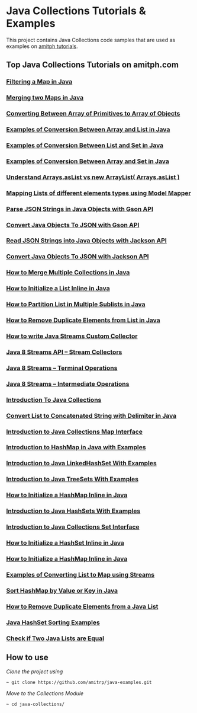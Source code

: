 # Java Collections Tutorials & Examples
This project contains Java Collections code samples that are used as examples on [amitph tutorials](https://www.amitph.com/).


## Top Java Collections Tutorials on amitph.com

### [Filtering a Map in Java](https://www.amitph.com/java-filter-map-examples/)

### [Merging two Maps in Java](https://www.amitph.com/java-merge-maps/)

### [Converting Between Array of Primitives to Array of Objects](https://www.amitph.com/java-primitive-array-to-object-array/)

### [Examples of Conversion Between Array and List in Java](https://www.amitph.com/java-array-to-list-and-list-to-array/)

### [Examples of Conversion Between List and Set in Java](https://www.amitph.com/java-list-to-set-and-set-to-list/)

### [Examples of Conversion Between Array and Set in Java](https://www.amitph.com/java-array-to-set-and-set-to-array/)

### [Understand Arrays.asList vs new ArrayList( Arrays.asList )](https://www.amitph.com/java-arrays-as-list-vs-new-arraylist/ )

### [Mapping Lists of different elements types using Model Mapper](https://www.amitph.com/java-lists-modelmapper/)

### [Parse JSON Strings in Java Objects with Gson API](https://www.amitph.com/java-gson-json-to-object/)

### [Convert Java Objects To JSON with Gson API](https://www.amitph.com/java-gson-object-to-json/)

### [Read JSON Strings into Java Objects with Jackson API](https://www.amitph.com/java-jackson-json-to-object/)

### [Convert Java Objects To JSON with Jackson API](https://www.amitph.com/java-jackson-object-to-json/)

### [How to Merge Multiple Collections in Java](https://www.amitph.com/java-collections-merge/ )

### [How to Initialize a List Inline in Java](https://www.amitph.com/create-list-in-java/)

### [How to Partition List in Multiple Sublists in Java](https://www.amitph.com/java-partition-list/)

### [How to Remove Duplicate Elements from List in Java](https://www.amitph.com/java-list-remove-duplicates/)

### [How to write Java Streams Custom Collector](https://www.amitph.com/java-streams-custom-collector/)

### [Java 8 Streams API – Stream Collectors](https://www.amitph.com/java-8-stream-collectors/)

### [Java 8 Streams – Terminal Operations](https://www.amitph.com/java-8-streams-terminal-operations/ )

### [Java 8 Streams – Intermediate Operations](https://www.amitph.com/java-8-streams-intermediate-operations/)

### [Introduction To Java Collections](https://www.amitph.com/introduction-java-collections/)

### [Convert List to Concatenated String with Delimiter in Java](https://www.amitph.com/list-of-strings-to-concatenated-string/)

### [Introduction to Java Collections Map Interface](https://www.amitph.com/introduction-java-map/)

### [Introduction to HashMap in Java with Examples](https://www.amitph.com/introduction-java-hashmap/)

### [Introduction to Java LinkedHashSet With Examples](https://www.amitph.com/java-linkedhashset-introduction/ )

### [Introduction to Java TreeSets With Examples](https://www.amitph.com/introduction-java-treesets/)

### [How to Initialize a HashMap Inline in Java](https://www.amitph.com/create-hashmap-in-java/)

### [Introduction to Java HashSets With Examples](https://www.amitph.com/introduction-java-hashsets/)

### [Introduction to Java Collections Set Interface](https://www.amitph.com/introduction-java-set/)

### [How to Initialize a HashSet Inline in Java](https://www.amitph.com/create-hashset-in-java/)

### [How to Initialize a HashMap Inline in Java](https://www.amitph.com/create-hashmap-in-java/)

### [Examples of Converting List to Map using Streams](https://www.amitph.com/convert-list-to-map-using-streams/)

### [Sort HashMap by Value or Key in Java](https://www.amitph.com/java-hashmap-sort/)

### [How to Remove Duplicate Elements from a Java List](https://www.amitph.com/java-list-remove-duplicates/)

### [Java HashSet Sorting Examples](https://www.amitph.com/java-sort-hashset/)

### [Check if Two Java Lists are Equal](https://www.amitph.com/java-test-list-ordinality-equality/)

## How to use
*Clone the project using*
```
~ git clone https://github.com/amitrp/java-examples.git
```
*Move to the Collections Module*
```
~ cd java-collections/
```



